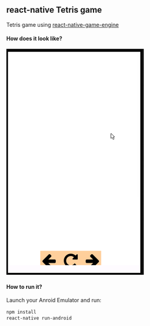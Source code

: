 ## react-native Tetris game
Tetris game using [react-native-game-engine](https://github.com/bberak/react-native-game-engine)
#### How does it look like?
![Alt Text](app/resources/demo.gif)
#### How to run it?
Launch your Anroid Emulator and run:
```
npm install
react-native run-android
```

